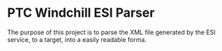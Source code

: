 # PTC Windchill ESI Parser
The purpose of this project is to parse the XML file generated by the ESI service, to a target, into a easily readable forma.

